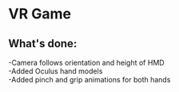 <h1>VR Game</h1>

<h2>What's done:</h2> 
-Camera follows orientation and height of HMD </br>
-Added Oculus hand models </br>
-Added pinch and grip animations for both hands </br>
